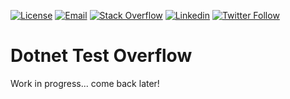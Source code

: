 [![License](https://img.shields.io/badge/license-MIT-green)](https://github.com/YourGithubUsername/YourRepositoryName/blob/main/LICENSE)
[![Email](https://img.shields.io/badge/Email-gray?logo=gmail&style=flat-square)](mailto:mario.smolcic@rokolabs.com)
[![Stack Overflow](https://img.shields.io/badge/Stackoverflow-gray?logo=stackoverflow&style=flat-square)](https://stackoverflow.com/users/3284114/msmolcic)
[![Linkedin](https://img.shields.io/badge/-LinkedIn-blue?style=flat-square&logo=Linkedin&logoColor=white&link=https://www.linkedin.com/in/yourusername)](https://www.linkedin.com/in/msmolcic/)
[![Twitter Follow](https://img.shields.io/twitter/follow/MarioSmolcic?style=social)](https://twitter.com/MarioSmolcic)


# Dotnet Test Overflow
Work in progress... come back later!